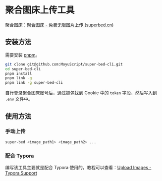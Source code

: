 # 聚合图床上传工具

聚合图床：[聚合图床 - 免费无限图片上传 (superbed.cn)](https://www.superbed.cn/)

## 安装方法

需要安装 [pnpm](https://pnpm.io/)。

```bash
git clone git@github.com:MoyuScript/super-bed-cli.git
cd super-bed-cli
pnpm install
pnpm link -g
pnpm link -g super-bed-cli
```

自行登录聚合图床账号后，通过抓包找到 Cookie 中的 `token` 字段，然后写入到 `.env` 文件中。

## 使用方法

### 手动上传

```bash
super-bed <image_path1> <image_path2> ...
```

### 配合 Typora

编写该工具主要就是配合 Typora 使用的，教程可以查看：[Upload Images - Typora Support](https://support.typora.io/Upload-Image/#custom)
